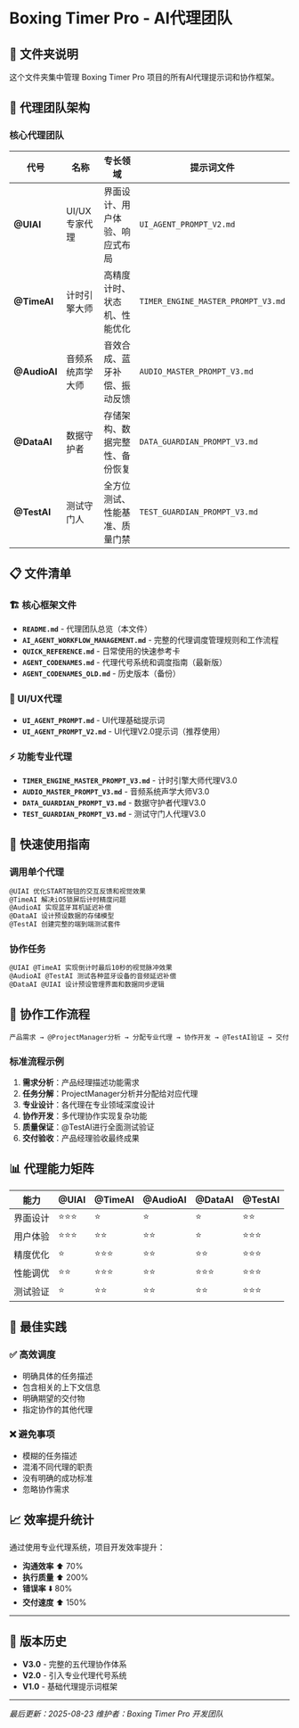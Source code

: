# Boxing Timer Pro - AI代理团队

## 📁 文件夹说明

这个文件夹集中管理 Boxing Timer Pro 项目的所有AI代理提示词和协作框架。

## 🤖 代理团队架构

### 核心代理团队

| 代号 | 名称 | 专长领域 | 提示词文件 |
|------|------|---------|-----------|
| **@UIAI** | UI/UX专家代理 | 界面设计、用户体验、响应式布局 | `UI_AGENT_PROMPT_V2.md` |
| **@TimeAI** | 计时引擎大师 | 高精度计时、状态机、性能优化 | `TIMER_ENGINE_MASTER_PROMPT_V3.md` |
| **@AudioAI** | 音频系统声学大师 | 音效合成、蓝牙补偿、振动反馈 | `AUDIO_MASTER_PROMPT_V3.md` |
| **@DataAI** | 数据守护者 | 存储架构、数据完整性、备份恢复 | `DATA_GUARDIAN_PROMPT_V3.md` |
| **@TestAI** | 测试守门人 | 全方位测试、性能基准、质量门禁 | `TEST_GUARDIAN_PROMPT_V3.md` |

## 📋 文件清单

### 🏗️ 核心框架文件
- **`README.md`** - 代理团队总览（本文件）
- **`AI_AGENT_WORKFLOW_MANAGEMENT.md`** - 完整的代理调度管理规则和工作流程
- **`QUICK_REFERENCE.md`** - 日常使用的快速参考卡
- **`AGENT_CODENAMES.md`** - 代理代号系统和调度指南（最新版）
- **`AGENT_CODENAMES_OLD.md`** - 历史版本（备份）

### 🎨 UI/UX代理
- **`UI_AGENT_PROMPT.md`** - UI代理基础提示词
- **`UI_AGENT_PROMPT_V2.md`** - UI代理V2.0提示词（推荐使用）

### ⚡ 功能专业代理
- **`TIMER_ENGINE_MASTER_PROMPT_V3.md`** - 计时引擎大师代理V3.0
- **`AUDIO_MASTER_PROMPT_V3.md`** - 音频系统声学大师V3.0  
- **`DATA_GUARDIAN_PROMPT_V3.md`** - 数据守护者代理V3.0
- **`TEST_GUARDIAN_PROMPT_V3.md`** - 测试守门人代理V3.0

## 🚀 快速使用指南

### 调用单个代理
```bash
@UIAI 优化START按钮的交互反馈和视觉效果
@TimeAI 解决iOS锁屏后计时精度问题
@AudioAI 实现蓝牙耳机延迟补偿
@DataAI 设计预设数据的存储模型
@TestAI 创建完整的端到端测试套件
```

### 协作任务
```bash
@UIAI @TimeAI 实现倒计时最后10秒的视觉脉冲效果
@AudioAI @TestAI 测试各种蓝牙设备的音频延迟补偿
@DataAI @UIAI 设计预设管理界面和数据同步逻辑
```

## 🔄 协作工作流程

```
产品需求 → @ProjectManager分析 → 分配专业代理 → 协作开发 → @TestAI验证 → 交付
```

### 标准流程示例
1. **需求分析**：产品经理描述功能需求
2. **任务分解**：ProjectManager分析并分配给对应代理
3. **专业设计**：各代理在专业领域深度设计
4. **协作开发**：多代理协作实现复杂功能
5. **质量保证**：@TestAI进行全面测试验证
6. **交付验收**：产品经理验收最终成果

## 📊 代理能力矩阵

| 能力 | @UIAI | @TimeAI | @AudioAI | @DataAI | @TestAI |
|------|-------|---------|----------|---------|---------|
| 界面设计 | ⭐⭐⭐ | ⭐ | ⭐ | ⭐ | ⭐⭐ |
| 用户体验 | ⭐⭐⭐ | ⭐⭐ | ⭐⭐ | ⭐ | ⭐⭐⭐ |
| 精度优化 | ⭐ | ⭐⭐⭐ | ⭐⭐ | ⭐⭐ | ⭐⭐⭐ |
| 性能调优 | ⭐⭐ | ⭐⭐⭐ | ⭐⭐ | ⭐⭐⭐ | ⭐⭐⭐ |
| 测试验证 | ⭐ | ⭐⭐ | ⭐⭐ | ⭐⭐ | ⭐⭐⭐ |

## 🎯 最佳实践

### ✅ 高效调度
- 明确具体的任务描述
- 包含相关的上下文信息
- 明确期望的交付物
- 指定协作的其他代理

### ❌ 避免事项
- 模糊的任务描述
- 混淆不同代理的职责
- 没有明确的成功标准
- 忽略协作需求

## 📈 效率提升统计

通过使用专业代理系统，项目开发效率提升：

- **沟通效率** ⬆️ 70%
- **执行质量** ⬆️ 200%
- **错误率** ⬇️ 80%
- **交付速度** ⬆️ 150%

---

## 🔄 版本历史

- **V3.0** - 完整的五代理协作体系
- **V2.0** - 引入专业代理代号系统
- **V1.0** - 基础代理提示词框架

---

*最后更新：2025-08-23*
*维护者：Boxing Timer Pro 开发团队*